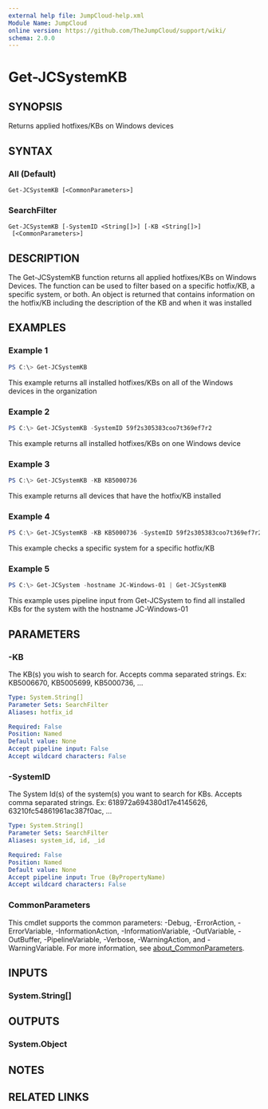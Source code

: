 ```yaml
---
external help file: JumpCloud-help.xml
Module Name: JumpCloud
online version: https://github.com/TheJumpCloud/support/wiki/
schema: 2.0.0
---
```


# Get-JCSystemKB

## SYNOPSIS
Returns applied hotfixes/KBs on Windows devices

## SYNTAX

### All (Default)
```
Get-JCSystemKB [<CommonParameters>]
```

### SearchFilter
```
Get-JCSystemKB [-SystemID <String[]>] [-KB <String[]>]
 [<CommonParameters>]
```

## DESCRIPTION
The Get-JCSystemKB function returns all applied hotfixes/KBs on Windows Devices. The function can be used to filter based on a specific hotfix/KB, a specific system, or both. An object is returned that contains information on the hotfix/KB including the description of the KB and when it was installed

## EXAMPLES

### Example 1
```powershell
PS C:\> Get-JCSystemKB
```

This example returns all installed hotfixes/KBs on all of the Windows devices in the organization

### Example 2
```powershell
PS C:\> Get-JCSystemKB -SystemID 59f2s305383coo7t369ef7r2
```

This example returns all installed hotfixes/KBs on one Windows device

### Example 3
```powershell
PS C:\> Get-JCSystemKB -KB KB5000736
```

This example returns all devices that have the hotfix/KB installed

### Example 4
```powershell
PS C:\> Get-JCSystemKB -KB KB5000736 -SystemID 59f2s305383coo7t369ef7r2
```

This example checks a specific system for a specific hotfix/KB

### Example 5
```powershell
PS C:\> Get-JCSystem -hostname JC-Windows-01 | Get-JCSystemKB
```

This example uses pipeline input from Get-JCSystem to find all installed KBs for the system with the hostname JC-Windows-01

## PARAMETERS

### -KB
The KB(s) you wish to search for.
Accepts comma separated strings.
Ex: KB5006670, KB5005699, KB5000736, ...

```yaml
Type: System.String[]
Parameter Sets: SearchFilter
Aliases: hotfix_id

Required: False
Position: Named
Default value: None
Accept pipeline input: False
Accept wildcard characters: False
```

### -SystemID
The System Id(s) of the system(s) you want to search for KBs.
Accepts comma separated strings.
Ex: 618972a694380d17e4145626, 63210fc54861961ac387f0ac, ...

```yaml
Type: System.String[]
Parameter Sets: SearchFilter
Aliases: system_id, id, _id

Required: False
Position: Named
Default value: None
Accept pipeline input: True (ByPropertyName)
Accept wildcard characters: False
```

### CommonParameters
This cmdlet supports the common parameters: -Debug, -ErrorAction, -ErrorVariable, -InformationAction, -InformationVariable, -OutVariable, -OutBuffer, -PipelineVariable, -Verbose, -WarningAction, and -WarningVariable. For more information, see [about_CommonParameters](http://go.microsoft.com/fwlink/?LinkID=113216).

## INPUTS

### System.String[]
## OUTPUTS

### System.Object
## NOTES

## RELATED LINKS
